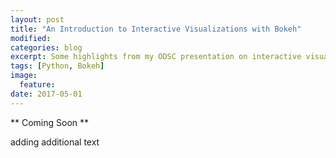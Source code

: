 ```yaml
---
layout: post
title: "An Introduction to Interactive Visualizations with Bokeh"
modified:
categories: blog
excerpt: Some highlights from my ODSC presentation on interactive visualizations.
tags: [Python, Bokeh]
image:
  feature:
date: 2017-05-01
---
```

** Coming Soon **

adding additional text